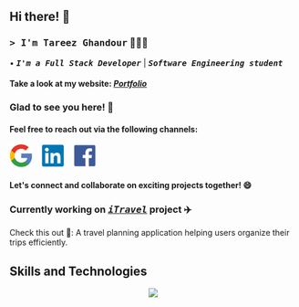 ## Hi there! 👋

### <samp>&gt; I'm Tareez Ghandour</samp> 👩🏼‍💻
  • <samp>***I'm a Full Stack Developer***</samp> | <samp>***Software Engineering student***</samp> <br>
#### Take a look at my website:  <a href="https://tareez-ghandour.web.app" target="_blank">***Portfolio***</a>
### Glad to see you here! 🌟 

#### Feel free to reach out via the following channels:

[<img src="https://raw.githubusercontent.com/devicons/devicon/master/icons/google/google-original.svg" alt="Gmail" width="40" height="40">](mailto:tareezghandour15@gmail.com) &nbsp;&nbsp;
[<img src="https://raw.githubusercontent.com/devicons/devicon/master/icons/linkedin/linkedin-original.svg" alt="LinkedIn" width="40" height="40">](https://www.linkedin.com/in/tareez-ghandour/) &nbsp;&nbsp;
[<img src="https://raw.githubusercontent.com/devicons/devicon/master/icons/facebook/facebook-original.svg" alt="Facebook" width="40" height="40">](https://m.facebook.com/raneen.j.ghandour?eav=AfaX7L6aggekCDlT4zO_BD23u2SdLmstOAFTJGNgbFQXR46CEB0bAUTBK_mRw5cM4OU&paipv=0)

#### Let's connect and collaborate on exciting projects together! 😄

### Currently working on <a href="https://itravel-1.web.app/"><samp>***iTravel***</samp></a> project ✈️
Check this out 🤩: A travel planning application helping users organize their trips efficiently.


## Skills and Technologies

<p align="center">
  <a href="https://skillicons.dev">
    <img src="https://skillicons.dev/icons?i=java,html,css,bootstrap,js,ts,react,redux,nodejs,express,mongodb,mysql,vscode,visualstudio,androidstudio,idea,eclipse,figma,postman,unity,firebase,git,github" />
  </a>
</p>



